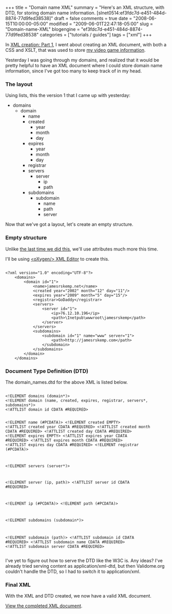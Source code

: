 +++
title = "Domain name XML"
summary = "Here's an XML structure, with DTD, for storing domain name information. [slnet0514:ef3fdc7d-e451-484d-8874-77d9fed38538]"
draft = false
comments = true
date = "2008-06-15T10:00:00-05:00"
modified = "2009-06-01T22:47:18-05:00"
slug = "Domain-name-XML"
blogengine = "ef3fdc7d-e451-484d-8874-77d9fed38538"
categories = ["tutorials / guides"]
tags = ["xml"]
+++

<p>In <a href="/words/post/XML-creation-Part-01.aspx">XML creation:&nbsp;Part 1</a>,&nbsp;I went about creating an XML document, with&nbsp;both a CSS and XSLT, that was used to store <a href="http://jamesrskemp.com/video_games.xml" target="_blank">my video game information</a>.</p>
<p>Yesterday I was going through my domains, and realized that it would be pretty helpful to have an XML document where I could store domain name information, since I've got too many to keep track of in my head.</p>
<h3>The layout</h3>
<p>Using lists, this the version 1 that I came up with yesterday:</p>
<ul>
<li>
<div>domains</div>
<ul>
<li>
<div>domain</div>
<ul>
<li>
<div>name</div>
</li>
<li>
<div>created</div>
<ul>
<li>
<div>year</div>
</li>
<li>
<div>month</div>
</li>
<li>
<div>day</div>
</li>
</ul>
</li>
<li>
<div>expires</div>
<ul>
<li>
<div>year</div>
</li>
<li>
<div>month</div>
</li>
<li>day</li>
</ul>
</li>
<li>
<div>registrar</div>
</li>
<li>
<div>servers</div>
<ul>
<li>
<div>server</div>
<ul>
<li>ip</li>
<li>
<div>path</div>
</li>
</ul>
</li>
</ul>
</li>
</ul>
<ul>
<li>
<div>subdomains</div>
<ul>
<li>
<div>subdomain</div>
<ul>
<li>
<div>name</div>
</li>
<li>
<div>path</div>
</li>
<li>
<div>server</div>
</li>
</ul>
</li>
</ul>
</li>
</ul>
</li>
</ul>
</li>
</ul>
<p>Now that we've got a layout, let's create an empty structure.</p>
<h3>Empty structure</h3>
<p>Unlike <a href="/words/post/XML-creation-Part-02.aspx">the last time we did this</a>, we'll use attributes much more this time.</p>
<div class="note">
<p>I'll be using&nbsp;<a href="http://www.oxygenxml.com/" target="_blank">&lt;oXygen/&gt; XML Editor</a> to create this.</p>
</div>
<pre class="code"><code class="xml">
&lt;?xml version="1.0" encoding="UTF-8"?&gt;
&nbsp; &nbsp; &lt;domains&gt;
&nbsp; &nbsp; &nbsp; &nbsp; &lt;domain id="1"&gt;
&nbsp; &nbsp; &nbsp; &nbsp; &nbsp; &nbsp; &lt;name&gt;jamesrskemp.net&lt;/name&gt;
&nbsp; &nbsp; &nbsp; &nbsp; &nbsp; &nbsp; &lt;created year="2002" month="12" day="11"/&gt;
&nbsp; &nbsp; &nbsp; &nbsp; &nbsp; &nbsp; &lt;expires year="2009" month="5" day="15"/&gt;
&nbsp; &nbsp; &nbsp; &nbsp; &nbsp; &nbsp; &lt;registrar&gt;GoDaddy&lt;/registrar&gt;
&nbsp; &nbsp; &nbsp; &nbsp; &nbsp; &nbsp; &lt;servers&gt;
&nbsp; &nbsp; &nbsp; &nbsp; &nbsp; &nbsp; &nbsp; &nbsp; &lt;server id="1"&gt;
&nbsp; &nbsp; &nbsp; &nbsp; &nbsp; &nbsp; &nbsp; &nbsp; &nbsp; &nbsp; &lt;ip&gt;76.12.10.196&lt;/ip&gt;
&nbsp; &nbsp; &nbsp; &nbsp; &nbsp; &nbsp; &nbsp; &nbsp; &nbsp; &nbsp; &lt;path&gt;\Inetpub\wwwroot\jamesrskemp&lt;/path&gt;
&nbsp; &nbsp; &nbsp; &nbsp; &nbsp; &nbsp; &nbsp; &nbsp; &lt;/server&gt;
&nbsp; &nbsp; &nbsp; &nbsp; &nbsp; &nbsp; &lt;/servers&gt;
&nbsp; &nbsp; &nbsp; &nbsp; &nbsp; &nbsp; &lt;subdomains&gt;
&nbsp; &nbsp; &nbsp; &nbsp; &nbsp; &nbsp; &nbsp; &nbsp; &lt;subdomain id="1" name="www" server="1"&gt;
&nbsp; &nbsp; &nbsp; &nbsp; &nbsp; &nbsp; &nbsp; &nbsp; &nbsp; &nbsp; &lt;path&gt;http://jamesrskemp.com&lt;/path&gt;
&nbsp;&nbsp;&nbsp;&nbsp;&nbsp;&nbsp;&nbsp;&nbsp;&nbsp;&nbsp;&nbsp;&nbsp;&nbsp;&nbsp;&nbsp; &lt;/subdomain&gt;
&nbsp; &nbsp; &nbsp; &nbsp; &nbsp; &nbsp; &lt;/subdomains&gt;
&nbsp; &nbsp; &nbsp; &nbsp; &lt;/domain&gt;
&nbsp; &nbsp; &lt;/domains&gt;
</code></pre>
<h3>Document Type Definition (DTD)</h3>
<p>The domain_names.dtd&nbsp;for the above XML is listed below.</p>
<pre class="code"><code class="xml">
&lt;!ELEMENT domains (domain*)&gt;
&lt;!ELEMENT domain (name, created, expires, registrar, servers*, subdomains*)&gt;
&lt;!ATTLIST domain id CDATA #REQUIRED&gt;

&lt;!ELEMENT name (#PCDATA)&gt;
&lt;!ELEMENT created EMPTY&gt;
&lt;!ATTLIST created year CDATA #REQUIRED&gt;
&lt;!ATTLIST created month CDATA #REQUIRED&gt;
&lt;!ATTLIST created day CDATA #REQUIRED&gt;
&lt;!ELEMENT expires EMPTY&gt;
&lt;!ATTLIST expires year CDATA #REQUIRED&gt;
&lt;!ATTLIST expires month CDATA #REQUIRED&gt;
&lt;!ATTLIST expires day CDATA #REQUIRED&gt;
&lt;!ELEMENT registrar (#PCDATA)&gt;

&lt;!ELEMENT servers (server*)&gt;

&lt;!ELEMENT server (ip, path)&gt;
&lt;!ATTLIST server id CDATA #REQUIRED&gt;

&lt;!ELEMENT ip (#PCDATA)&gt;
&lt;!ELEMENT path (#PCDATA)&gt;

&lt;!ELEMENT subdomains (subdomain*)&gt;

&lt;!ELEMENT subdomain (path)&gt;
&lt;!ATTLIST subdomain id CDATA #REQUIRED&gt;
&lt;!ATTLIST subdomain name CDATA #REQUIRED&gt;
&lt;!ATTLIST subdomain server CDATA #REQUIRED&gt;
</code></pre>
<div class="note">
<p>I've yet to figure out how to serve the DTD like the W3C is. Any ideas? I've already tried serving content as application/xml-dtd, but then Validome.org couldn't handle the DTD, so I had to switch it to application/xml.</p>
</div>
<h3>Final XML</h3>
<p>With the XML and DTD created, we now have a valid XML document.</p>
<p><a href="http://jamesrskemp.com/domain_names.xml" target="_blank">View the completed XML document</a>.</p>
